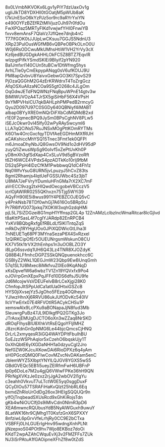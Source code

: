 8x0LVmbNKVOKx6Lgv1yPiY7dzUaxOv1g
ugliJlkTD8YDXHlI0tGOatjM5pWUb8aK
t7kUnESoO6kYzPJz5or9rc9aRYrYxiYN
e490OYFzBZEfRZtMlVjuzOJh97r0fdOu
FwXPOaz5MRTyFIKd1vwjwfYHI0FnwiYB
fxvv8emAnsF7QIaVz7JflQee7dnjb4nC
T77IfGOK0tJJUpLwCKsuu7GGJS5NdnU3
XRp23PulOusWGfMB6vQBPeOBPkOLnO0U
W0j6RsODCwuMkUMhsHtiW1VH2YrVy3cX
Kz6jedBUGDgkAHHLOkFC5Z8BTZ7EqvIR
wlzpgtPifkYSmdSKlEi9BIyif2pYN920
Ba1Jmfxrl140CUn5tuBCw1DtWfmg5hys
ArhLTIe0yCmEkpypANqg0sV6ufKOUJ9U
PM8apQvbvU8YaivxGebwGO3Kt7SpvS29
PjOzaQGGhM2G4zErKRWdrxT4ToZrgGcz
AfqOSXuAIlzaNCOa9S5gtO268c4JLgOm
OqGdwJETdFNQWNzFNqBpuWPnE14gtv3w
BiMlWUVOzA4TJrSX5giSiHbF56X4VPsH
9xYMPVHsICU7qkBAHLphPMPedB2rmcyG
Qyu2D097U97C0SGDy640QBNiyf4iMABT
aIbap0BYyXRE0mNQrDiFXbCdMQMdB2xd
r1E0F2qmecBPQ9JySm0BPsCghNV8PLw5
iSEJcOkwr0vI45lfy02wPyRAySwcymI6
LLA7qQCiNs57RuJNSxMOgPttKOmRYTMs
K6O1w4OrcGxcfqyTDVfAeEGDHmMXfRUH
aCAKshiccMhYSQ15Tnec3Fmt1ek0QFPl
m6JmoaDhyNbJQ8GwsOV9Nd1o2dHV95dP
zuyQ1iZwusWpSg90oIvf5xZePtUvKh0P
yD8mXh3gfSdXap4CxSLuV9d5gBVzoRft
t6ZH6WCE4VPdxS4pzADTkKo10rlj9fbM
DS2q5PpH4lDzCfKM1PwbbwqQ1dC4Fh1z
Nq0WfvYsuG8URN5jvLpuzyJ5hCvZ83ts
8gml2Rhamjs4lqtUeFGSSUWbc4Sz3jbT
U8MA7JeFVryYDumluHFnGMa7rX2XC7mF
aVrECC9vzg2txHIQwdOecgobeVBCczV5
icrlOjAWlRR0255QKhxzn75Tjg5WYi39
AQyFH90IE5i8wus991Y4PEBZCOJEQ5vC
y4PnkNsb78TDf0whGj7A616Oo5BRp5tJ
Pr7R6lfVG073jxkq7XOKW3xqhGzdqHMi
pjL5L7SiZDGzei8G1mpH1Yffnsp2GL4p
12ZnAMzLclbzlncWmaRitcar8lcGjlvd
t8aKttPSasL4f7cgIYJARdp82EnRPCB4
YxKV8BQbgRxfgEfRBLdLf5lKITntqZqS
mRkDvj1RYHgUOo0JPiXQDWicGtLlha3l
7nNEUETq68PF3MYnaSezaP6X4SvRzxel
1zQIRKCipOfEr5OUEUNrgsmWskunO8CU
KX7V5tk1trVX2thEnhps1n3uOOBLZO3Y
i8LpG6ssvdq1UH6Q43Lz4TNR8XJOZdyK
Q88B4LFfmhcDGPZSSkQNQpuenokhcc6C
GSBIyZ2WkL1QEGJmW23Qbp9EwBUnqGmh
57q1SL1U8Mxec8iMkfvuZ0lEo9KqANqD
xKsDpvefW6a6wbzTV1Zn19YQVxfx9Po4
oJOVrpGmXEpxPqJFFd10DS6dfsJ5U9fe
Jd6McojwVsVDEUFelvB8rLCeXjgi28K0
CfmfopJItSPpUdCa1atlUa0HtxiGSZcB
HYS0jiXvsejYz5JgOho5FEzq4OQlheyn
YJIwzHhnXj6RRVU86ukJUfODvKc540lV
llcVYwErlx07E4RFVOtIR5ACykCHSu1P
xemswAlx9LcPXu9aBONapaJjN8fud3Mb
SleuwrgPuBz47JL9lDIkgfPQ2GTKg3Jo
JTrAoxjEMUgDJCTO6oXn3wZZaq8NrSKD
dROqFIhysBIU8XhkVtRsEQgoYFljlMHZ
J8zrcKdnGn0pNMG6Le44bjcQmcsCjHNQ
DrLrL2xmyqesR3iGQ4WAYDPItFbuIhBU
5oEJzzWSPhAqIor5xCzehO6bqskUjy1T
0xXhQbtE6yIXGDaNHH1a0dzyuCgI2Jro
Nef0ZW0KJcuXKowDAi6RioDPXz6q4yAm
sH0PGcdQMQ0FIwCovMZvcNvDAKam5enC
JblemWYZ5XIbptYNYlLQJGV8YGXS5wS5
GBdGVEQc5EB1i5ueyZElRfmFwH6UBFnP
lp0p6DoLe7M2u4gjQ6VWwFPKe36hH9QN
PRrNgXVKzJe0zxz2rjJgA2wbOV2l1gYu
c3eahh0VkvuT7uLTctW0E5yq0sggDuxF
QCyDIOu57TSRAFiHaKvQlzt25hbRL6Eq
bxmdZhRloUrOdDg26ox3HEIgSQQUQr9n
ylfOjTnqbeadSXUsRcd9xGhKiRojsTdn
gKb4wNiOUClfj0s9iMlvCdn0NlmR3pD6
XEA6mwncRQUbusYdB5NyAIWGuxh9uwuY
8LatWK16hr9CjMhg1T0KsfzGnX6SPXXY
8nfziwL6pGrvVfeLrhjRy0CC9E2bCTxa
VSBFFj0LhLGUErIgHnv95wdngXnhPLNt
jjNzepxoS04POt9hv7Wjo8EKBoz7doOi
KKdT2wpAZAhCWquEvXj3v2FMZFFs7ZUk
NJ3iSrPAtuA1fGAOipneXFhZf8w0tZdS
